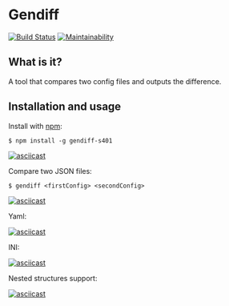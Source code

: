 # Gendiff

[![Build Status](https://travis-ci.com/k5md/project-lvl2-s401.svg?branch=master)](https://travis-ci.com/k5md/project-lvl2-s401)
[![Maintainability](https://api.codeclimate.com/v1/badges/2148f2b145d7c8e43149/maintainability)](https://codeclimate.com/github/k5md/project-lvl2-s401/maintainability)

## What is it?

A tool that compares two config files and outputs the difference.

## Installation and usage
Install with [npm](https://npmjs.org/):
```
$ npm install -g gendiff-s401
```
[![asciicast](https://asciinema.org/a/8s3v2CYYWukZ7GONNDav8yeGE.svg)](https://asciinema.org/a/8s3v2CYYWukZ7GONNDav8yeGE)

Compare two JSON files:

```
$ gendiff <firstConfig> <secondConfig>
```
[![asciicast](https://asciinema.org/a/wcObRSLn0ceDrZaKfKqkC539g.svg)](https://asciinema.org/a/wcObRSLn0ceDrZaKfKqkC539g)

Yaml:

[![asciicast](https://asciinema.org/a/3eIEjBAOr7JVM7iHYE0GP2iGg.svg)](https://asciinema.org/a/3eIEjBAOr7JVM7iHYE0GP2iGg)

INI:

[![asciicast](https://asciinema.org/a/CTYsE5TjuTtPm4dwxrB9td3Ma.svg)](https://asciinema.org/a/CTYsE5TjuTtPm4dwxrB9td3Ma)

Nested structures support:

[![asciicast](https://asciinema.org/a/2E6U33umv8DfKFTSqbBLyke3i.svg)](https://asciinema.org/a/2E6U33umv8DfKFTSqbBLyke3i)